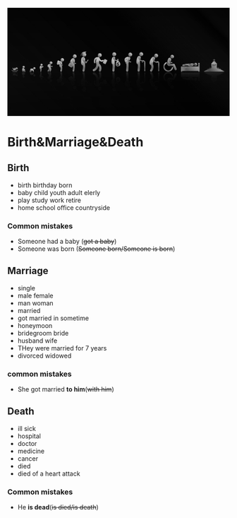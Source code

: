 ![Birth&Marriage&Death](https://raw.githubusercontent.com/llp103ping/images/master/002_Birth_Marriage_Death.jpg)


# Birth&Marriage&Death


## Birth
+ birth birthday born 
+ baby child youth adult elerly
+ play study work retire
+ home school office countryside


### Common mistakes
  + Someone had a baby (~~got a baby~~)
  + Someone was born (~~Someone born/Someone is born~~)
 <!-- more -->


## Marriage
+ single
+ male female
+ man woman
+ married 
+ got married in sometime
+ honeymoon
+ bridegroom bride
+ husband wife 
+ THey were married for 7 years
+ divorced widowed


### common mistakes
+ She got married **to him**(~~with him~~)


## Death
+ ill sick 
+ hospital
+ doctor
+ medicine
+ cancer
+ died
+ died of a heart attack


### Common mistakes
+ He **is dead**(~~is died/is death~~)
